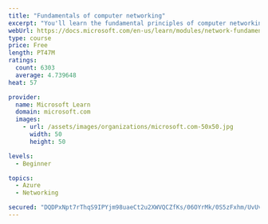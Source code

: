 ```yaml
---
title: "Fundamentals of computer networking"
excerpt: "You'll learn the fundamental principles of computer networking to prepare you for the Azure admin and developer learning paths."
webUrl: https://docs.microsoft.com/en-us/learn/modules/network-fundamentals/
type: course
price: Free
length: PT47M
ratings:
  count: 6303
  average: 4.739648
heat: 57

provider:
  name: Microsoft Learn
  domain: microsoft.com
  images:
    - url: /assets/images/organizations/microsoft.com-50x50.jpg
      width: 50
      height: 50

levels:
  - Beginner

topics:
  - Azure
  - Networking

secured: "DQDPxNpt7rThqS9IPYjm98uaeCt2u2XWVQCZfKs/06OYrMk/0S5zFxhm/UvUvNeWqabUrrhaoY9fnA6W/tFg3jOrqLR9TSEVUgmOS8z7ezpqW9NGD/2nfJFPHQe+HcKJ1UaXcAbKo24/wfidfk/oG2MXl3GlCQq+MI48Rd4ASPDhJNBLAsDKFzSelTsp+SNa5FhUDX94meWCFNnNqOZMsmJo9vfuAZVpW9rMW6U2I3JlyLYzAcjC9kfnzpOgDpLHB+V4sNUNK6hdcGbhJ4MNTbEKXs60qwpHOC5TJqI+IeSAfKnFyWXSie052m+8ie+mpSPUn72I8K4DN/6ArQdvNhRi/zhGbBj1/jW6WP+xtynI8AIEuRvqgqcT3M3tLaY0Bnz0WCSA2iaSZpLySO1yatrloxH6mDtvPSFRgnwF1FU=;5jcjwWcRoMLcfHB6FQ48QQ=="
---
```


